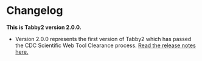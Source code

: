 
# Changelog



<strong> This is Tabby2 version 2.0.0.</strong>

  - Version 2.0.0 represents the first version of Tabby2 which has passed the CDC Scientific Web Tool Clearance process. 
    [Read the release notes here.](https://github.com/PPML/tabby2/releases/tag/2.0.0)
